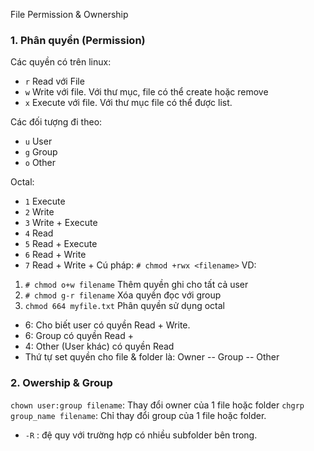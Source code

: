 File Permission & Ownership

### 1. Phân quyền (Permission) 
Các quyền có trên linux:
- `r` Read với File
- `w` Write với file. Với thư mục, file có thể create hoặc remove
- `x` Execute với file. Với thư mục file có thể được list.

Các đối tượng đi theo:
- `u` User
- `g` Group
- `o` Other

Octal:
- `1` Execute
- `2` Write
- `3` Write + Execute
- `4` Read 
- `5` Read + Execute
- `6` Read + Write
- `7` Read + Write + 
Cú pháp: `# chmod +rwx <filename>` 
VD: 
1. `# chmod o+w filename` Thêm quyền ghi cho tất cả user
2. `# chmod g-r filename`  Xóa quyền đọc với group 
3. `chmod 664 myfile.txt` Phân quyền sử dụng octal 
- 6: Cho biết user có quyền Read + Write.
- 6: Group có quyền Read + 
- 4: Other (User khác) có quyền Read
- Thứ tự set quyền cho file & folder là: Owner -- Group -- Other

### 2. Owership & Group
`chown user:group filename`: Thay đổi owner của 1 file hoặc folder
`chgrp group_name filename`:  Chỉ thay đổi group của 1 file hoặc folder.
- `-R` : đệ quy với trường hợp có nhiều subfolder bên trong.

